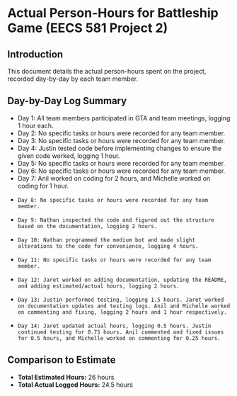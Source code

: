 # Actual Person-Hours for Battleship Game (EECS 581 Project 2)

## Introduction

This document details the actual person-hours spent on the project, recorded day-by-day by each team member.

## Day-by-Day Log Summary

-   Day 1: All team members participated in GTA and team meetings, logging 1 hour each.
-   Day 2: No specific tasks or hours were recorded for any team member.
-   Day 3: No specific tasks or hours were recorded for any team member.
-   Day 4: Justin tested code before implementing changes to ensure the given code worked, logging 1 hour.
-   Day 5: No specific tasks or hours were recorded for any team member.
-   Day 6: No specific tasks or hours were recorded for any team member.
-   Day 7: Anil worked on coding for 2 hours, and Michelle worked on coding for 1 hour.
-	  Day 8: No specific tasks or hours were recorded for any team member.
-	  Day 9: Nathan inspected the code and figured out the structure based on the documentation, logging 2 hours.
-	  Day 10: Nathan programmed the medium bot and made slight alterations to the code for convenience, logging 4 hours.
-	  Day 11: No specific tasks or hours were recorded for any team member.
-	  Day 12: Jaret worked on adding documentation, updating the README, and adding estimated/actual hours, logging 2 hours.
-	  Day 13: Justin performed testing, logging 1.5 hours. Jaret worked on documentation updates and testing logs. Anil and Michelle worked on commenting and fixing, logging 2 hours and 1 hour respectively.
-	  Day 14: Jaret updated actual hours, logging 0.5 hours. Justin continued testing for 0.75 hours. Anil commented and fixed issues for 0.5 hours, and Michelle worked on commenting for 0.25 hours.

## Comparison to Estimate

-   **Total Estimated Hours:** 26 hours
-   **Total Actual Logged Hours:** 24.5 hours
